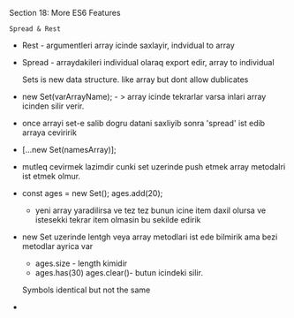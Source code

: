 Section 18: More ES6 Features


    Spread & Rest

* Rest - argumentleri array icinde saxlayir, indvidual to array
* Spread - arraydakileri individual olaraq export edir, array to individual

         
    
    Sets
    is new data structure. like array but dont allow dublicates

* new Set(varArrayName); - > array icinde tekrarlar varsa inlari array icinden silir verir.
* once arrayi set-e salib dogru datani saxliyib sonra 'spread' ist edib arraya ceviririk
* [...new Set(namesArray)];
* mutleq cevirmek lazimdir cunki set uzerinde push etmek array metodalri ist etmek olmur.
* const ages = new Set();
  ages.add(20);
    * yeni array yaradilirsa ve tez tez bunun icine item
      daxil olursa ve istesekki tekrar item olmasin  bu sekilde edirik
* new Set uzerinde lentgh veya array metodlari ist ede bilmirik ama bezi metodlar ayrica var      
    * ages.size - length kimidir
    * ages.has(30)
    ages.clear()- butun icindeki silir.

    
    Symbols
    identical but not the same 

* 
